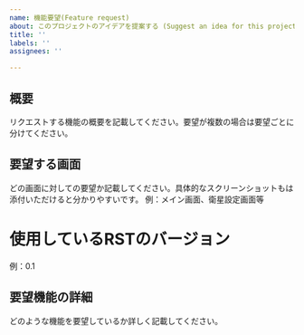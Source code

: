 ```yaml
---
name: 機能要望(Feature request)
about: このプロジェクトのアイデアを提案する (Suggest an idea for this project）
title: ''
labels: ''
assignees: ''

---
```


## 概要
リクエストする機能の概要を記載してください。要望が複数の場合は要望ごとに分けてください。

## 要望する画面
どの画面に対しての要望か記載してください。具体的なスクリーンショットもは添付いただけると分かりやすいです。
例：メイン画面、衛星設定画面等

# 使用しているRSTのバージョン
例：0.1

## 要望機能の詳細
どのような機能を要望しているか詳しく記載してください。

